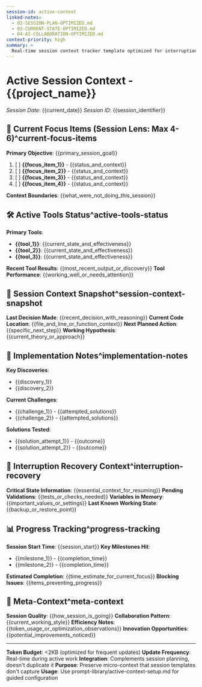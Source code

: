 ```yaml
---
session-id: active-context
linked-notes:
  - 02-SESSION-PLAN-OPTIMIZED.md
  - 03-CURRENT-STATE-OPTIMIZED.md
  - 04-AI-COLLABORATION-OPTIMIZED.md
context-priority: high
summary: >
  Real-time session context tracker template optimized for interruption recovery and micro-decision preservation while maintaining session lens methodology and token efficiency.
---
```


# Active Session Context - {{project_name}}
*Session Date*: {{current_date}}
*Session ID*: {{session_identifier}}

<!-- AI CUSTOMIZATION TRIGGER: Configure real-time context tracking optimized for interruption recovery while maintaining session lens methodology (4-6 items). Set up micro-decision documentation and tool state preservation for seamless context restoration. -->

## 🎯 Current Focus Items (Session Lens: Max 4-6)^current-focus-items
**Primary Objective**: {{primary_session_goal}}

1. [ ] **{{focus_item_1}}** - {{status_and_context}}
2. [ ] **{{focus_item_2}}** - {{status_and_context}}
3. [ ] **{{focus_item_3}}** - {{status_and_context}}
4. [ ] **{{focus_item_4}}** - {{status_and_context}}

**Context Boundaries**: {{what_were_not_doing_this_session}}

## 🛠️ Active Tools Status^active-tools-status
**Primary Tools**: 
- **{{tool_1}}**: {{current_state_and_effectiveness}}
- **{{tool_2}}**: {{current_state_and_effectiveness}}
- **{{tool_3}}**: {{current_state_and_effectiveness}}

**Recent Tool Results**: {{most_recent_output_or_discovery}}
**Tool Performance**: {{working_well_or_needs_attention}}

## 🧠 Session Context Snapshot^session-context-snapshot
**Last Decision Made**: {{recent_decision_with_reasoning}}
**Current Code Location**: {{file_and_line_or_function_context}}
**Next Planned Action**: {{specific_next_step}}
**Working Hypothesis**: {{current_theory_or_approach}}

## 📝 Implementation Notes^implementation-notes
**Key Discoveries**: 
- {{discovery_1}}
- {{discovery_2}}

**Current Challenges**: 
- {{challenge_1}} - {{attempted_solutions}}
- {{challenge_2}} - {{attempted_solutions}}

**Solutions Tested**: 
- {{solution_attempt_1}} - {{outcome}}
- {{solution_attempt_2}} - {{outcome}}

## 🔄 Interruption Recovery Context^interruption-recovery
**Critical State Information**: {{essential_context_for_resuming}}
**Pending Validations**: {{tests_or_checks_needed}}
**Variables in Memory**: {{important_values_or_settings}}
**Last Known Working State**: {{backup_or_restore_point}}

## 📊 Progress Tracking^progress-tracking
**Session Start Time**: {{session_start}}
**Key Milestones Hit**: 
- {{milestone_1}} - {{completion_time}}
- {{milestone_2}} - {{completion_time}}

**Estimated Completion**: {{time_estimate_for_current_focus}}
**Blocking Issues**: {{items_preventing_progress}}

## 🎪 Meta-Context^meta-context
**Session Quality**: {{how_session_is_going}}
**Collaboration Pattern**: {{current_working_style}}
**Efficiency Notes**: {{token_usage_or_optimization_observations}}
**Innovation Opportunities**: {{potential_improvements_noticed}}

---
**Token Budget**: <2KB (optimized for frequent updates)
**Update Frequency**: Real-time during active work
**Integration**: Complements session planning, doesn't duplicate it
**Purpose**: Preserve micro-context that session templates don't capture
**Usage**: Use prompt-library/active-context-setup.md for guided configuration